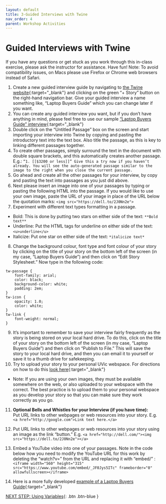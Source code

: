 ```yaml
---
layout: default
title: 3-Guided Interviews with Twine
nav_order: 4
parent: Workshop Activities
---
```

# Guided Interviews with Twine
If you have any questions or get stuck as you work through this in-class exercise, please ask the instructor for assistance.  Have fun!
Note: To avoid compatibility issues, on Macs please use Firefox or Chrome web browsers instead of Safari.

1. Create a new guided interview guide by navigating to [the Twine website](http://twinery.org/2/){:target="_blank"}  and clicking on the green “+ Story” button on the right-hand navigation bar. Give your guided interview a name something like, “Laptop Buyers Guide” which you can change later if you want.
2. You can create any guided interview you want, but if you don’t have anything in mind, please feel free to use our sample [“Laptop Buyers Guide” interview](http://bit.ly/2KWhugt){:target="_blank"}  
3. Double click on the “Untitled Passage” box on the screen and start importing your interview into Twine by copying and pasting the introductory text into the text box. Also title the passage, as this is key to linking different passages together. 
4. To create other passages, simply surround the text in the document with double square brackets, and this automatically creates another passage. E.g.: ```“1. [[$3200 or less]]” Give this a try now if you haven’t already. You will see the auto-generated passage similar to the image to the right when you close the current passage.```
5. Go ahead and create all the other passages for your interview, by copy and pasting the text into passages as you just did above. 
6. Next please insert an image into one of your passages by typing or pasting the following HTML into the passage. If you would like to use your own image, paste the URL of your image in place of the URL below the quotation marks: ```<img src="https://dell.to/2J0Nn2e">```
7. Experiment with different text types formatting in a passage. 
  - Bold: This is done by putting two stars on either side of the text: ```**Bold text**```
  - Underline: Put the HTML tags for underline on either side of the text: ```<u>underline</u>```
  - Italicize: Put one star on either side of the text: ```*italicize text*```
8. Change the background colour, font type and font colour of your story by clicking on the title of your story on the bottom left of the screen (in my case, “Laptop Buyers Guide”) and then click on “Edit Story Stylesheet.” Now type in the following code: 
```
tw-passage {
	font-family: arial;
  	color: black;
  	background-color: white;
	padding: 2em;
}
tw-icon {
	opacity: 1.0;
  	color: white;
}
tw-link {
	font-weight: normal;
}
```
9. It’s important to remember to save your interview fairly frequently as the story is being stored on your local hard drive. To do this, click on the title of your story on the bottom left of the screen (in my case, “Laptop Buyers Guide”) and then click on “Publish to File.”  This will save the story to your local hard drive, and then you can email it to yourself or save it to a thumb drive for safekeeping.
10. Try to upload your story to your personal UVic webspace. For directions on how to do this [look here](http://bit.ly/2QlRZo0){:target="_blank"} 
  - Note: If you are using your own images, they must be available somewhere on the web, or also uploaded to your webspace with the correct. The best practice is to upload them to your personal webspace as you develop your story so that you can make sure they work correctly as you go.

11. **Optional Bells and Whistles for your Interview (if you have time):**<br> Put URL links to other webpages or web resources into your story. E.g. ```<a href="http://google.com">Link text here.</a>```

12. Put URL links to other webpages or web resources into your story using an image as the link “button.” E.g. ```<a href="http://dell.com/"><img src="https://dell.to/2J0Nn2e"></a>```

13. Embed a YouTube video into one of your passages. Note in the code below how you need to modify the YouTube URL for this work by deleting the “watch?v=” from the URL and replacing it with “embed/” :
```<iframe width="560" height="315" src="https://www.youtube.com/embed/_JF0Jys5ITc" frameborder="0" allowfullscreen></iframe>```
14. Here is a more fully developed [example of a Laptop Buyers Guide](http://bit.ly/2Iv0kkz){:target="_blank"} 

[NEXT STEP: Using Variables](variables.html){: .btn .btn-blue }
